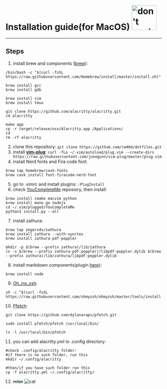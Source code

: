 # Installation guide(for MacOS) <img src="https://media.giphy.com/media/WUlplcMpOCEmTGBtBW/giphy.gif" width="80" title="don't panic, i'm normal">
---

## Steps
1. install brew and components ([brew](https://brew.sh/index_ru)):
```
/bin/bash -c "$(curl -fsSL https://raw.githubusercontent.com/Homebrew/install/master/install.sh)"
          
brew install gcc
brew install gdb
          
brew install vim
brew install tmux
          
git clone https://github.com/alacritty/alacritty.git
cd alacritty

make app
cp -r target/release/osx/Alacritty.app /Applications/
cd
rm -rf alacritty
```
2. clone this repository: `git clone https://github.com/rw404/dotfiles.git`
3. install **[vim-plug](https://github.com/junegunn/vim-plug)**:
        `curl -fLo ~/.vim/autoload/plug.vim --create-dirs https://raw.githubusercontent.com/junegunn/vim-plug/master/plug.vim `
4. install Nerd fonts and Fira code font:
```
brew tap homebrew/cask-fonts
brew cask install font-firacode-nerd-font
```
5. go to .vimrc and install plugins:
        `:PlugInstall`
6. check [YouCompleteMe](https://github.com/ycm-core/YouCompleteMe) reposiory, then install:
```
brew install cmake macvim python
brew install mono go nodejs
cd ~/.vim/plugged/YouCompleteMe
python3 install.py --all
```
7. install zathura:
```
brew tap zegervdv/zathura
brew install zathura --with-synctex
brew install zathura-pdf-poppler
        
mkdir -p $(brew --prefix zathura)/lib/zathura
ln -s $(brew --prefix zathura-pdf-poppler)/libpdf-poppler.dylib $(brew --prefix zathura)/lib/zathura/libpdf-poppler.dylib
```
8. install markdown components(plugin [here](https://github.com/iamcco/markdown-preview.nvim)):
```
brew install node
```
9. [Oh_my_zsh](https://github.com/ohmyzsh/ohmyzsh):
```
sh -c "$(curl -fsSL https://raw.githubusercontent.com/ohmyzsh/ohmyzsh/master/tools/install.sh)"
```
10. [Pfetch](https://github.com/dylanaraps/pfetch):
```
git clone https://github.com/dylanaraps/pfetch.git

sudo install pfetch/pfetch /usr/local/bin/

ls -l /usr/local/bin/pfetch
```
11. you can add alacritty.yml to .config directory:
```
#check .config/alacritty folder:
#if there is no such folder, run this
mkdir ~/.config/alacritty

#then/if you have such folder run this
cp -f alacritty.yml ~/.config/alacritty/
```
12. ~~relax~~
![cat](https://region.center/source/TULA/2018/07/computer-cat-cats-1385999-background-wallpapers.jpg)

